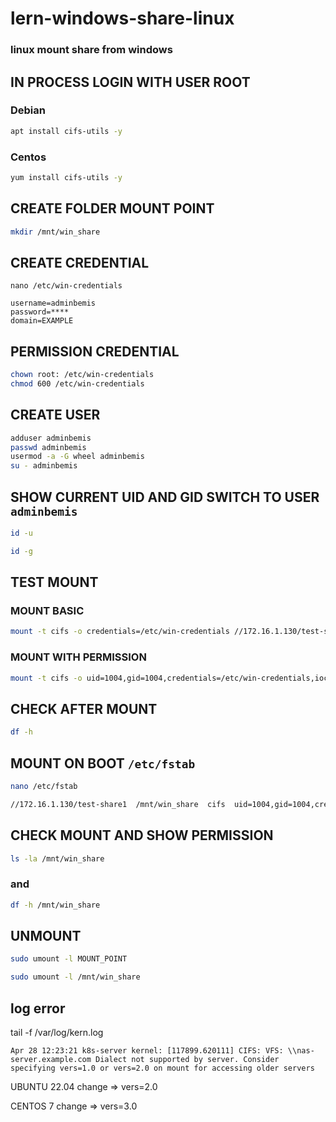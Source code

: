 # lern-windows-share-linux

### linux mount share from windows 

## IN PROCESS LOGIN WITH USER ROOT

### Debian

```bash
apt install cifs-utils -y
```

### Centos

```bash
yum install cifs-utils -y
```

## CREATE FOLDER MOUNT POINT

```bash
mkdir /mnt/win_share
```

## CREATE CREDENTIAL

```
nano /etc/win-credentials

username=adminbemis
password=****
domain=EXAMPLE
```

## PERMISSION CREDENTIAL
```bash
chown root: /etc/win-credentials
chmod 600 /etc/win-credentials
```

## CREATE USER

```bash
adduser adminbemis
passwd adminbemis 
usermod -a -G wheel adminbemis
su - adminbemis 
```

## SHOW CURRENT UID AND GID SWITCH TO USER `adminbemis`

```bash
id -u 

id -g 
```

## TEST MOUNT 

### MOUNT BASIC 

```bash
mount -t cifs -o credentials=/etc/win-credentials //172.16.1.130/test-share1 /mnt/win_share
```

### MOUNT WITH PERMISSION

```bash
mount -t cifs -o uid=1004,gid=1004,credentials=/etc/win-credentials,iocharset=utf8,vers=3.0,file_mode=0775,dir_mode=0775  //172.16.1.130/test-share1 /mnt/win_share
```

## CHECK AFTER MOUNT

```bash
df -h
```

## MOUNT ON BOOT `/etc/fstab`

```bash
nano /etc/fstab

//172.16.1.130/test-share1  /mnt/win_share  cifs  uid=1004,gid=1004,credentials=/etc/win-credentials,iocharset=utf8,vers=3.0,file_mode=0775,dir_mode=0775,noperm 0 0
```

## CHECK MOUNT AND SHOW PERMISSION

```bash
ls -la /mnt/win_share
```

### and

```bash
df -h /mnt/win_share
```

## UNMOUNT 

```bash
sudo umount -l MOUNT_POINT

sudo umount -l /mnt/win_share
```

## log error

tail -f /var/log/kern.log

```
Apr 28 12:23:21 k8s-server kernel: [117899.620111] CIFS: VFS: \\nas-server.example.com Dialect not supported by server. Consider  specifying vers=1.0 or vers=2.0 on mount for accessing older servers
```

UBUNTU 22.04 change => vers=2.0

CENTOS 7 change => vers=3.0


